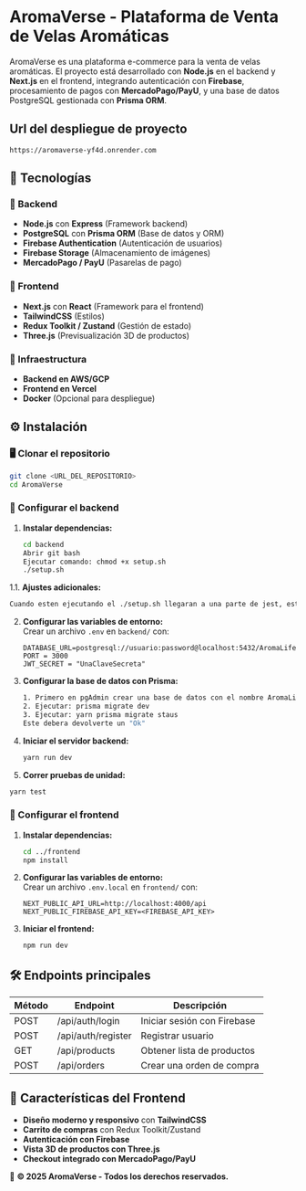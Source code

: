 # AromaVerse - Plataforma de Venta de Velas Aromáticas  

AromaVerse es una plataforma e-commerce para la venta de velas aromáticas. El proyecto está desarrollado con **Node.js** en el backend y **Next.js** en el frontend, integrando autenticación con **Firebase**, procesamiento de pagos con **MercadoPago/PayU**, y una base de datos PostgreSQL gestionada con **Prisma ORM**.

## Url del despliegue de proyecto

`https://aromaverse-yf4d.onrender.com`

## 🚀 Tecnologías  

### 🔹 Backend  
- **Node.js** con **Express** (Framework backend)  
- **PostgreSQL** con **Prisma ORM** (Base de datos y ORM)  
- **Firebase Authentication** (Autenticación de usuarios)  
- **Firebase Storage** (Almacenamiento de imágenes)  
- **MercadoPago / PayU** (Pasarelas de pago)  

### 🔹 Frontend  
- **Next.js** con **React** (Framework para el frontend)  
- **TailwindCSS** (Estilos)  
- **Redux Toolkit / Zustand** (Gestión de estado)  
- **Three.js** (Previsualización 3D de productos)  

### 🔹 Infraestructura  
- **Backend en AWS/GCP**  
- **Frontend en Vercel**  
- **Docker** (Opcional para despliegue)  

## ⚙️ Instalación  

### 🖥️ Clonar el repositorio  
```sh
git clone <URL_DEL_REPOSITORIO>
cd AromaVerse
```

### 🔹 Configurar el backend  
1. **Instalar dependencias:**  
   ```sh
   cd backend
   Abrir git bash
   Ejecutar comando: chmod +x setup.sh
   ./setup.sh
   ```

1.1. **Ajustes adicionales:**

```sh
Cuando esten ejecutando el ./setup.sh llegaran a una parte de jest, este es para el funcionamiento de las pruebas de unidad. Solamente denle a que no quieren hacer overwrite jest.config.ts ya que este estara en el repositorio con el que podran ver las pruebas de covertura del proyecto. 
```

2. **Configurar las variables de entorno:**  
   Crear un archivo `.env` en `backend/` con:  
   ```env
   DATABASE_URL=postgresql://usuario:password@localhost:5432/AromaLife
   PORT = 3000
   JWT_SECRET = "UnaClaveSecreta"
   ```

3. **Configurar la base de datos con Prisma:**  
   ```sh
   1. Primero en pgAdmin crear una base de datos con el nombre AromaLife
   2. Ejecutar: prisma migrate dev
   3. Ejecutar: yarn prisma migrate staus
   Este debera devolverte un "Ok" 
   ```

4. **Iniciar el servidor backend:**  
   ```sh
   yarn run dev
   ```

5. **Correr pruebas de unidad:**
```sh
yarn test
```

### 🔹 Configurar el frontend  
1. **Instalar dependencias:**  
   ```sh
   cd ../frontend
   npm install
   ```

2. **Configurar las variables de entorno:**  
   Crear un archivo `.env.local` en `frontend/` con:  
   ```env
   NEXT_PUBLIC_API_URL=http://localhost:4000/api
   NEXT_PUBLIC_FIREBASE_API_KEY=<FIREBASE_API_KEY>
   ```

3. **Iniciar el frontend:**  
   ```sh
   npm run dev
   ```

## 🛠 Endpoints principales  

| Método | Endpoint           | Descripción                 |
|--------|--------------------|-----------------------------|
| POST   | /api/auth/login    | Iniciar sesión con Firebase |
| POST   | /api/auth/register | Registrar usuario           |
| GET    | /api/products      | Obtener lista de productos  |
| POST   | /api/orders        | Crear una orden de compra   |

## 🎨 Características del Frontend  

- **Diseño moderno y responsivo** con **TailwindCSS**  
- **Carrito de compras** con Redux Toolkit/Zustand  
- **Autenticación con Firebase**  
- **Vista 3D de productos con Three.js**  
- **Checkout integrado con MercadoPago/PayU**   

📌 **© 2025 AromaVerse - Todos los derechos reservados.** 
